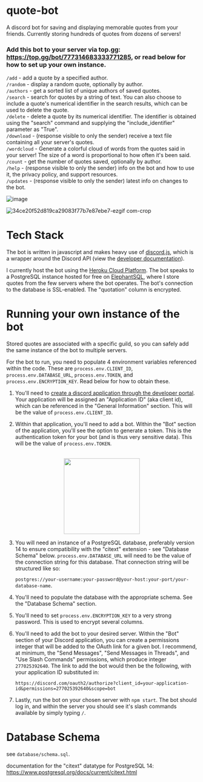 # quote-bot
A discord bot for saving and displaying memorable quotes from your friends. Currently storing hundreds of quotes
from dozens of servers!
<br>

### Add this bot to your server via top.gg: https://top.gg/bot/777314683333771285, or read below for how to set up your own instance. 

`/add` - add a quote by a specified author.<br>
`/random` - display a random quote, optionally by author.<br>
`/authors` - get a sorted list of unique authors of saved quotes.<br>
`/search` - search for quotes by a string of text. You can also choose to include a quote's numerical identifier in the search results, which can be used to delete the quote.<br>
`/delete` - delete a quote by its numerical identifier. The identifier is obtained using the "search" command and supplying the "include_identifier" parameter as "True".<br>
`/download` - (response visible to only the sender) receive a text file containing all your server's quotes.<br>
`/wordcloud` - Generate a colorful cloud of words from the quotes said in your server! The size of a word is proportional to how often it's been said.<br>
`/count` - get the number of quotes saved, optionally by author.<br>
`/help` - (response visible to only the sender) info on the bot and how to use it, the privacy policy, and support resources.<br>
`/updates` - (response visible to only the sender) latest info on changes to the bot.

![image](https://user-images.githubusercontent.com/24642328/179651423-3e55ca4c-92ec-4564-929e-0b154670aa83.png)

![34ce20f52d819ca29083f77b7e87ebe7-ezgif com-crop](https://github.com/AlecM33/quote-bot/assets/24642328/ec68cae5-367a-41fa-9d3a-0c636509344d)

# Tech Stack

The bot is written in javascript and makes heavy use of [discord.js](https://discord.js.org/#/), which is a wrapper around the Discord API (view the [developer documentation](https://discord.com/developers/docs/intro)).

I currently host the bot using the [Heroku Cloud Platform](https://heroku.com). The bot speaks to a PostgreSQL instance hosted for free on [ElephantSQL](https://www.elephantsql.com/), where I store quotes from the few servers where the bot operates. The bot's connection to the database is SSL-enabled. The "quotation" column is encrypted.

# Running your own instance of the bot

Stored quotes are associated with a specific guild, so you can safely add the same instance of the bot to multiple servers. 

For the bot to run, you need to populate 4 environment variables referenced within the code. These are `process.env.CLIENT_ID`, `process.env.DATABASE_URL`, `process.env.TOKEN`, and `process.env.ENCRYPTION_KEY`. Read below for how to obtain these.

1. You'll need to [create a discord application through the developer portal](https://discord.com/developers/applications). Your application will be assigned an "Application ID" (aka client id), which can be referenced in the "General Information" section. This will be the value of `process.env.CLIENT_ID`. 

2. Within that application, you'll need to add a bot. Within the "Bot" section of the application, you'll see the option to generate a token. This is the authentication token for your bot (and is thus very sensitive data). This will be the value of `process.env.TOKEN`.
<br>
<div align=center>
    <img width=200 src='https://user-images.githubusercontent.com/24642328/180114024-937fa9ba-9cd5-40ea-ac87-8d5e6b2e1043.png'/>
</div>

3. You will need an instance of a PostgreSQL database, preferably version 14 to ensure compatibility with the "citext" extension - see "Database Schema" below. `process.env.DATABASE_URL` will need to be the value of the connection string for this database. That connection string will be structured like so:

    `postgres://your-username:your-password@your-host:your-port/your-database-name`. 
    
4. You'll need to populate the database with the appropriate schema. See the "Database Schema" section. 

5. You'll need to set `process.env.ENCRYPTION_KEY` to a very strong password. This is used to encrypt several columns.
    
5. You'll need to add the bot to your desired server. Within the "Bot" section of your Discord application, you can create a permissions integer that will be added to the OAuth link for a given bot. I recommend, at minimum, the "Send Messages", "Send Messages in Threads", and "Use Slash Commands" permissions, which produce integer `277025392640`. The link to add the bot would then be the following, with your application ID substituted in:

    `https://discord.com/oauth2/authorize?client_id=your-application-id&permissions=277025392640&scope=bot`
    
6. Lastly, run the bot on your chosen server with `npm start`. The bot should log in, and within the server you should see it's slash commands available by simply typing `/`. 

# Database Schema

see `database/schema.sql`.

documentation for the "citext" datatype for PostgreSQL 14: https://www.postgresql.org/docs/current/citext.html


